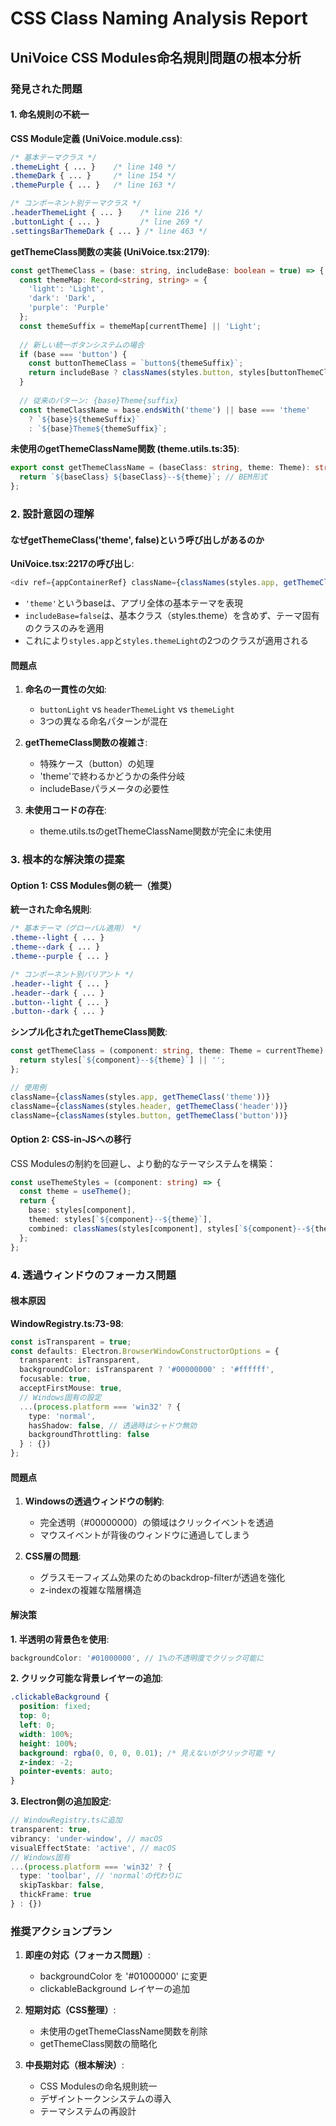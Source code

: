 # CSS Class Naming Analysis Report
## UniVoice CSS Modules命名規則問題の根本分析

### 発見された問題

#### 1. 命名規則の不統一

**CSS Module定義 (UniVoice.module.css)**:
```css
/* 基本テーマクラス */
.themeLight { ... }    /* line 140 */
.themeDark { ... }     /* line 154 */
.themePurple { ... }   /* line 163 */

/* コンポーネント別テーマクラス */
.headerThemeLight { ... }    /* line 216 */
.buttonLight { ... }         /* line 269 */
.settingsBarThemeDark { ... } /* line 463 */
```

**getThemeClass関数の実装 (UniVoice.tsx:2179)**:
```typescript
const getThemeClass = (base: string, includeBase: boolean = true) => {
  const themeMap: Record<string, string> = {
    'light': 'Light',
    'dark': 'Dark',  
    'purple': 'Purple'
  };
  const themeSuffix = themeMap[currentTheme] || 'Light';
  
  // 新しい統一ボタンシステムの場合
  if (base === 'button') {
    const buttonThemeClass = `button${themeSuffix}`;
    return includeBase ? classNames(styles.button, styles[buttonThemeClass]) : styles[buttonThemeClass];
  }
  
  // 従来のパターン: {base}Theme{suffix}
  const themeClassName = base.endsWith('theme') || base === 'theme' 
    ? `${base}${themeSuffix}`
    : `${base}Theme${themeSuffix}`;
```

**未使用のgetThemeClassName関数 (theme.utils.ts:35)**:
```typescript
export const getThemeClassName = (baseClass: string, theme: Theme): string => {
  return `${baseClass} ${baseClass}--${theme}`; // BEM形式
};
```

### 2. 設計意図の理解

#### なぜgetThemeClass('theme', false)という呼び出しがあるのか

**UniVoice.tsx:2217の呼び出し**:
```typescript
<div ref={appContainerRef} className={classNames(styles.app, getThemeClass('theme', false))} style={{...}}>
```

- `'theme'`というbaseは、アプリ全体の基本テーマを表現
- `includeBase=false`は、基本クラス（styles.theme）を含めず、テーマ固有のクラスのみを適用
- これにより`styles.app`と`styles.themeLight`の2つのクラスが適用される

#### 問題点
1. **命名の一貫性の欠如**: 
   - `buttonLight` vs `headerThemeLight` vs `themeLight`
   - 3つの異なる命名パターンが混在

2. **getThemeClass関数の複雑さ**:
   - 特殊ケース（button）の処理
   - 'theme'で終わるかどうかの条件分岐
   - includeBaseパラメータの必要性

3. **未使用コードの存在**:
   - theme.utils.tsのgetThemeClassName関数が完全に未使用

### 3. 根本的な解決策の提案

#### Option 1: CSS Modules側の統一（推奨）

**統一された命名規則**:
```css
/* 基本テーマ（グローバル適用） */
.theme--light { ... }
.theme--dark { ... }
.theme--purple { ... }

/* コンポーネント別バリアント */
.header--light { ... }
.header--dark { ... }
.button--light { ... }
.button--dark { ... }
```

**シンプル化されたgetThemeClass関数**:
```typescript
const getThemeClass = (component: string, theme: Theme = currentTheme): string => {
  return styles[`${component}--${theme}`] || '';
};

// 使用例
className={classNames(styles.app, getThemeClass('theme'))}
className={classNames(styles.header, getThemeClass('header'))}
className={classNames(styles.button, getThemeClass('button'))}
```

#### Option 2: CSS-in-JSへの移行

CSS Modulesの制約を回避し、より動的なテーマシステムを構築：

```typescript
const useThemeStyles = (component: string) => {
  const theme = useTheme();
  return {
    base: styles[component],
    themed: styles[`${component}--${theme}`],
    combined: classNames(styles[component], styles[`${component}--${theme}`])
  };
};
```

### 4. 透過ウィンドウのフォーカス問題

#### 根本原因

**WindowRegistry.ts:73-98**:
```typescript
const isTransparent = true;
const defaults: Electron.BrowserWindowConstructorOptions = {
  transparent: isTransparent,
  backgroundColor: isTransparent ? '#00000000' : '#ffffff',
  focusable: true,
  acceptFirstMouse: true,
  // Windows固有の設定
  ...(process.platform === 'win32' ? {
    type: 'normal',
    hasShadow: false, // 透過時はシャドウ無効
    backgroundThrottling: false
  } : {})
};
```

#### 問題点
1. **Windowsの透過ウィンドウの制約**:
   - 完全透明（#00000000）の領域はクリックイベントを透過
   - マウスイベントが背後のウィンドウに通過してしまう

2. **CSS層の問題**:
   - グラスモーフィズム効果のためのbackdrop-filterが透過を強化
   - z-indexの複雑な階層構造

#### 解決策

**1. 半透明の背景色を使用**:
```typescript
backgroundColor: '#01000000', // 1%の不透明度でクリック可能に
```

**2. クリック可能な背景レイヤーの追加**:
```css
.clickableBackground {
  position: fixed;
  top: 0;
  left: 0;
  width: 100%;
  height: 100%;
  background: rgba(0, 0, 0, 0.01); /* 見えないがクリック可能 */
  z-index: -2;
  pointer-events: auto;
}
```

**3. Electron側の追加設定**:
```typescript
// WindowRegistry.tsに追加
transparent: true,
vibrancy: 'under-window', // macOS
visualEffectState: 'active', // macOS
// Windows固有
...(process.platform === 'win32' ? {
  type: 'toolbar', // 'normal'の代わりに
  skipTaskbar: false,
  thickFrame: true
} : {})
```

### 推奨アクションプラン

1. **即座の対応（フォーカス問題）**:
   - backgroundColor を '#01000000' に変更
   - clickableBackground レイヤーの追加

2. **短期対応（CSS整理）**:
   - 未使用のgetThemeClassName関数を削除
   - getThemeClass関数の簡略化

3. **中長期対応（根本解決）**:
   - CSS Modulesの命名規則統一
   - デザイントークンシステムの導入
   - テーマシステムの再設計